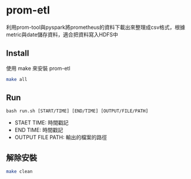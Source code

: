# prom-etl
利用prom-tool與pyspark將prometheus的資料下載出來整理成csv格式，根據metric與date儲存資料，適合把資料寫入HDFS中
## Install
使用 make 來安裝 prom-etl
``` bash
make all
```
## Run
```
bash run.sh [START/TIME] [END/TIME] [OUTPUT/FILE/PATH]
```
- STAET TIME: 時間戳記
- END TIME: 時間戳記
- OUTPUT FILE PATH: 輸出的檔案的路徑
## 解除安裝
``` bash
make clean
```
